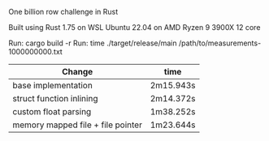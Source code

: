 One billion row challenge in Rust

Built using Rust 1.75 on WSL Ubuntu 22.04 on AMD Ryzen 9 3900X 12 core

Run: cargo build -r
Run: time ./target/release/main /path/to/measurements-1000000000.txt

 |         Change                                     |      time   | 
 |----------------------------------------------------|-------------|
 | base implementation                                | 2m15.943s   |
 | struct function inlining                           | 2m14.372s   |
 | custom float parsing                               | 1m38.252s   |
 | memory mapped file + file pointer                  | 1m23.644s   |
